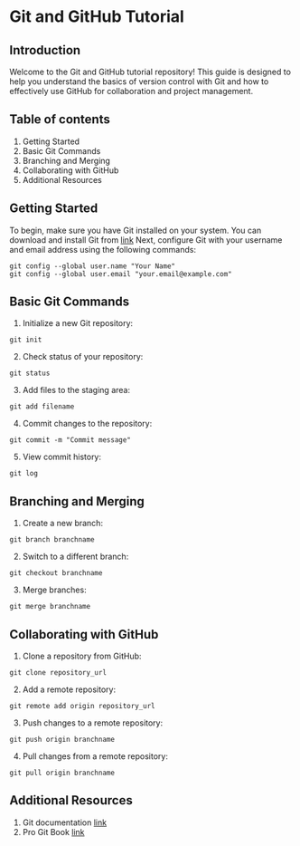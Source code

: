 # Git and GitHub Tutorial

## Introduction
Welcome to the Git and GitHub tutorial repository! This guide is designed to help you understand the basics of version control with Git and how to effectively use GitHub for collaboration and project management.

## Table of contents
1. Getting Started
2. Basic Git Commands
3. Branching and Merging
4. Collaborating with GitHub
5. Additional Resources

## Getting Started
To begin, make sure you have Git installed on your system. You can download and install Git from 
<a href="https://git-scm.com/downloads" target="_blank">link</a>
Next, configure Git with your username and email address using the following commands:
```
git config --global user.name "Your Name"
git config --global user.email "your.email@example.com"
```

## Basic Git Commands
1. Initialize a new Git repository:
```
git init
```
2. Check status of your repository:
```
git status
```
3. Add files to the staging area:
```
git add filename
```
4. Commit changes to the repository:
```
git commit -m "Commit message"
```
5. View commit history:
```
git log
```

## Branching and Merging
1. Create a new branch:
```
git branch branchname
```
2. Switch to a different branch:
```
git checkout branchname
```
3. Merge branches:
```
git merge branchname
```

## Collaborating with GitHub
1. Clone a repository from GitHub:
```
git clone repository_url
```
2. Add a remote repository:
```
git remote add origin repository_url
```
3. Push changes to a remote repository:
```
git push origin branchname
```
4. Pull changes from a remote repository:
```
git pull origin branchname
```

## Additional Resources
1. Git documentation <a href="https://git-scm.com/docs" target="_blank">link</a>
2. Pro Git Book <a href="[https://git-scm.com/docs](https://git-scm.com/book/en/v2)https://git-scm.com/book/en/v2" target="_blank">link</a>

